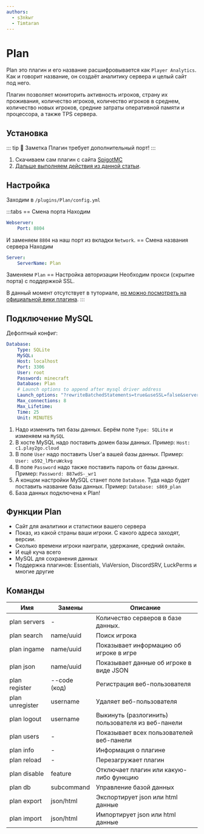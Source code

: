 ```yaml
---
authors: 
  - s3nkwr
  - Timtaran
---
```


# Plan

Plan это плагин и его название расшифровывается как `Player Analytics`.
Как и говорит название, он создаёт аналитику сервера и целый сайт под него.

Плагин позволяет мониторить активность игроков, страну их проживания, количество игроков, количество игроков в среднем, количество новых игроков, средние затраты оперативной памяти и процессора, а также TPS сервера.

## Установка

::: tip :pushpin: Заметка
Плагин требует дополнительный порт!
:::

1. Скачиваем сам плагин с сайта [SpigotMC](https://www.spigotmc.org/resources/32536/)
2. [Дальше выполняем действия из данной статьи](https://wiki.play2go.cloud/minecraft/installplugins).

## Настройка

Заходим в `/plugins/Plan/config.yml`

:::tabs
== Смена порта
Находим

```yaml
Webserver:
    Port: 8804
```

И заменяем `8804` на наш порт из вкладки `Network`.
== Смена названия сервера
Находим

```yaml
Server:
    ServerName: Plan
```

Заменяем `Plan`
== Настройка авторизации
Необходим прокси (скрытие порта) с поддержкой SSL.

В данный момент отсутствует в туториале, [но можно посмотреть на официальной вики плагина](https://github.com/plan-player-analytics/Plan/wiki/SSL-Certificate-%28HTTPS%29-Set-Up).
:::

## Подключение MySQL

Дефолтный конфиг:

```yaml
Database:
    Type: SQLite
    MySQL:
    Host: localhost
    Port: 3306
    User: root
    Password: minecraft
    Database: Plan
    # Launch options to append after mysql driver address
    Launch_options: "?rewriteBatchedStatements=true&useSSL=false&serverTimezone=UTC"
    Max_connections: 8
    Max_Lifetime:
    Time: 25
    Unit: MINUTES
```

1. Надо изменить тип базы данных. Берём поле `Type: SQLite` и изменяем на `MySQL`
2. В хосте MySQL надо поставить домен базы данных. Пример: `Host: c1.play2go.cloud`
3. В поле `User` надо поставить User'а вашей базы данных. Пример: `User: u592_lPbruWckvg`
4. В поле `Password` надо также поставить пароль от базы данных. Пример: `Password: 887wdS-_wr1`
5. А концом настройки MySQL станет поле `Database`. Туда надо будет поставить название базы данных. Пример: `Database: s869_plan`
6. База данных подключена к Plan!

## Функции Plan

- Сайт для аналитики и статистики вашего сервера
- Показ, из какой страны ваши игроки. С какого адреса заходят, версии.
- Сколько времени игроки наиграли, удержание, средний онлайн.
- И ещё куча всего
- MySQL для сохранения данных
- Поддержка плагинов: Essentials, ViaVersion, DiscordSRV, LuckPerms и многие другие

## Команды

| Имя | Замены | Описание |
| ----------- | ----------- | ----------- |
| plan servers | - | Количество серверов в базе данных. |
| plan search | name/uuid | Поиск игрока |
| plan ingame | name/uuid | Показывает информацию об игроке в игре |
| plan json | name/uuid | Показывает данные об игроке в виде JSON |
| plan register | --code (код) | Регистрация веб-пользователя |
| plan unregister | username | Удаляет веб-пользователя |  
| plan logout | username | Выкинуть (разлогинить) пользователя из веб-панели |
| plan users | - | Показывает всех пользователей веб-панели |
| plan info | - | Информация о плагине |
| plan reload | - | Перезагружает плагин |
| plan disable | feature | Отключает плагин или какую-либо функцию |  
| plan db | subcommand | Управление базой данных |
| plan export | json/html | Экспортирует json или html данные |
| plan import | json/html | Импортирует json или html данные |
